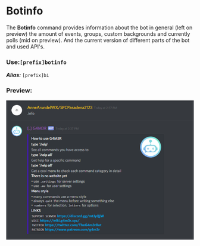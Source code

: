 # Botinfo

The **Botinfo** command provides information about the bot in general \(left on preview\) the amount of events, groups, custom backgrounds and currently polls \(mid on preview\). And the current version of different parts of the bot and used API's.

### Use:`[prefix]botinfo`

_**Alias:**_ `[prefix]bi`

### Preview:

![](../../.gitbook/assets/image%20%2810%29.png)



